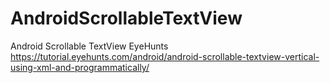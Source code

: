 # AndroidScrollableTextView
Android Scrollable TextView EyeHunts
https://tutorial.eyehunts.com/android/android-scrollable-textview-vertical-using-xml-and-programmatically/
